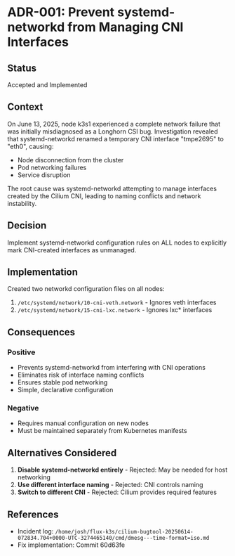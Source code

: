 # ADR-001: Prevent systemd-networkd from Managing CNI Interfaces

## Status
Accepted and Implemented

## Context
On June 13, 2025, node k3s1 experienced a complete network failure that was initially misdiagnosed as a Longhorn CSI bug. Investigation revealed that systemd-networkd renamed a temporary CNI interface "tmpe2695" to "eth0", causing:
- Node disconnection from the cluster
- Pod networking failures
- Service disruption

The root cause was systemd-networkd attempting to manage interfaces created by the Cilium CNI, leading to naming conflicts and network instability.

## Decision
Implement systemd-networkd configuration rules on ALL nodes to explicitly mark CNI-created interfaces as unmanaged.

## Implementation
Created two networkd configuration files on all nodes:

1. `/etc/systemd/network/10-cni-veth.network` - Ignores veth interfaces
2. `/etc/systemd/network/15-cni-lxc.network` - Ignores lxc* interfaces

## Consequences

### Positive
- Prevents systemd-networkd from interfering with CNI operations
- Eliminates risk of interface naming conflicts
- Ensures stable pod networking
- Simple, declarative configuration

### Negative
- Requires manual configuration on new nodes
- Must be maintained separately from Kubernetes manifests

## Alternatives Considered
1. **Disable systemd-networkd entirely** - Rejected: May be needed for host networking
2. **Use different interface naming** - Rejected: CNI controls naming
3. **Switch to different CNI** - Rejected: Cilium provides required features

## References
- Incident log: `/home/josh/flux-k3s/cilium-bugtool-20250614-072834.704+0000-UTC-3274465140/cmd/dmesg---time-format=iso.md`
- Fix implementation: Commit 60d63fe